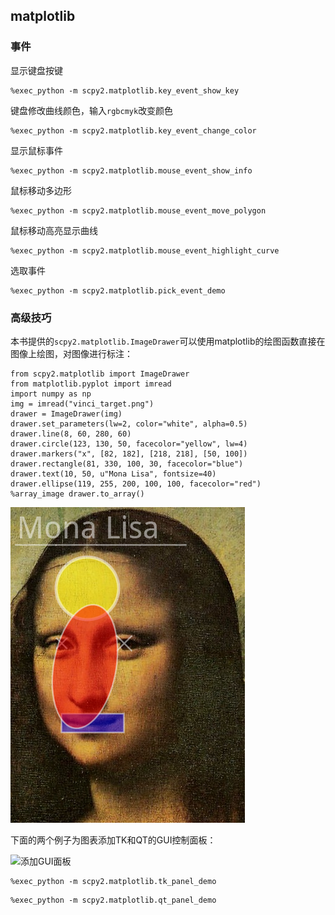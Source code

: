 
## matplotlib

### 事件

显示键盘按键


```
%exec_python -m scpy2.matplotlib.key_event_show_key
```

键盘修改曲线颜色，输入`rgbcmyk`改变颜色


```
%exec_python -m scpy2.matplotlib.key_event_change_color
```

显示鼠标事件


```
%exec_python -m scpy2.matplotlib.mouse_event_show_info
```

鼠标移动多边形


```
%exec_python -m scpy2.matplotlib.mouse_event_move_polygon
```

鼠标移动高亮显示曲线


```
%exec_python -m scpy2.matplotlib.mouse_event_highlight_curve
```

选取事件


```
%exec_python -m scpy2.matplotlib.pick_event_demo
```

### 高级技巧

本书提供的`scpy2.matplotlib.ImageDrawer`可以使用matplotlib的绘图函数直接在图像上绘图，对图像进行标注：


```
from scpy2.matplotlib import ImageDrawer
from matplotlib.pyplot import imread
import numpy as np
img = imread("vinci_target.png")
drawer = ImageDrawer(img)
drawer.set_parameters(lw=2, color="white", alpha=0.5)
drawer.line(8, 60, 280, 60)
drawer.circle(123, 130, 50, facecolor="yellow", lw=4)
drawer.markers("x", [82, 182], [218, 218], [50, 100])
drawer.rectangle(81, 330, 100, 30, facecolor="blue")
drawer.text(10, 50, u"Mona Lisa", fontsize=40)
drawer.ellipse(119, 255, 200, 100, 100, facecolor="red")
%array_image drawer.to_array()
```




![png](matplotlib_files/matplotlib_16_0.png)



下面的两个例子为图表添加TK和QT的GUI控制面板：

![添加GUI面板](/files/images/gui_panel.png "")



```
%exec_python -m scpy2.matplotlib.tk_panel_demo
```


```
%exec_python -m scpy2.matplotlib.qt_panel_demo
```
